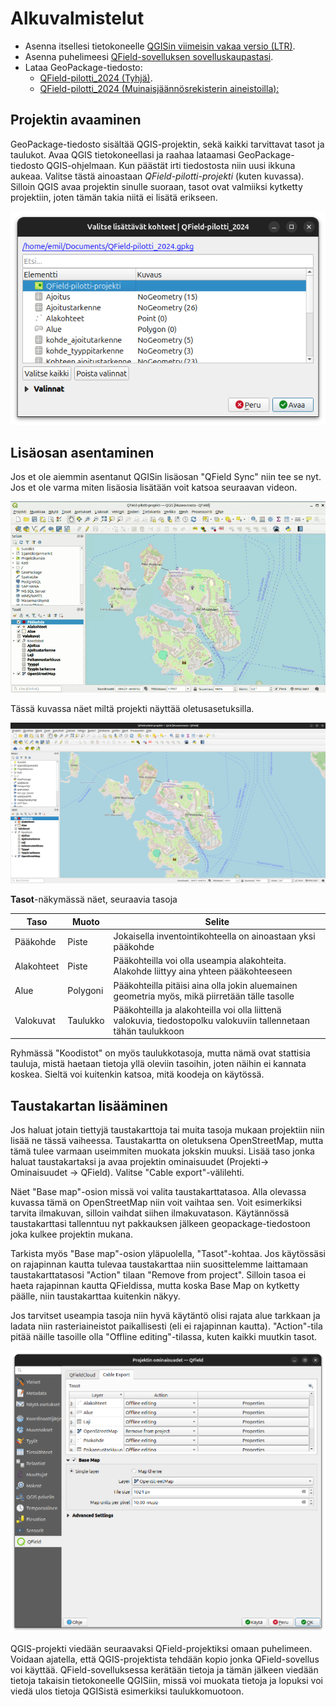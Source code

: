 # Alkuvalmistelut

- Asenna itsellesi tietokoneelle [QGISin viimeisin vakaa versio (LTR)](https://qgis.org/fi/site/forusers/download.html).
- Asenna puhelimeesi [QField-sovelluksen sovelluskaupastasi](https://qfield.org/).
- Lataa GeoPackage-tiedosto: 
  - [QField-pilotti_2024 (Tyhjä)](https://mverkkodatashare.blob.core.windows.net/share/QField-pilotti_2024.zip).
  - [QField-pilotti_2024 (Muinaisjäännösrekisterin aineistoilla):](https://mverkkodatashare.blob.core.windows.net/share/QField-pilotti_2024_mjreki.zip)

## Projektin avaaminen
GeoPackage-tiedosto sisältää QGIS-projektin, sekä kaikki tarvittavat tasot ja taulukot. Avaa QGIS tietokoneellasi ja raahaa lataamasi GeoPackage-tiedosto QGIS-ohjelmaan. Kun päästät irti tiedostosta niin uusi ikkuna aukeaa. Valitse tästä ainoastaan *QField-pilotti-projekti* (kuten kuvassa). Silloin QGIS avaa projektin sinulle suoraan, tasot ovat valmiiksi kytketty projektiin, joten tämän takia niitä ei lisätä erikseen.

![Projektin avaaminen GeoPackagesta](img/Projektin_avaaminen_geopackagesta.png)

## Lisäosan asentaminen
Jos et ole aiemmin asentanut QGISin lisäosan "QField Sync" niin tee se nyt. Jos et ole varma miten lisäosia lisätään voit katsoa seuraavan videon.

![QField Sync lisäosan asentaminen](img/asenna_qfield_lisaosa.gif)

Tässä kuvassa näet miltä projekti näyttää oletusasetuksilla. 

![QGIS-projekti](img/projektinakyma.png)

**Tasot**-näkymässä näet, seuraavia tasoja

| Taso | Muoto | Selite |
|----------|----------|----------|
| Pääkohde| Piste| Jokaisella inventointikohteella on ainoastaan yksi pääkohde|
| Alakohteet | Piste| Pääkohteilla voi olla useampia alakohteita. Alakohde liittyy aina yhteen pääkohteeseen|
| Alue | Polygoni| Pääkohteilla pitäisi aina olla jokin aluemainen geometria myös, mikä piirretään tälle tasolle|
| Valokuvat| Taulukko| Pääkohteilla ja alakohteilla voi olla liittenä valokuvia, tiedostopolku valokuviin tallennetaan tähän taulukkoon|

Ryhmässä "Koodistot" on myös taulukkotasoja, mutta nämä ovat stattisia tauluja, mistä haetaan tietoja yllä oleviin tasoihin, joten näihin ei kannata koskea. Sieltä voi kuitenkin katsoa, mitä koodeja on käytössä.

## Taustakartan lisääminen
Jos haluat jotain tiettyjä taustakarttoja tai muita tasoja mukaan projektiin niin lisää ne tässä vaiheessa. Taustakartta on oletuksena OpenStreetMap, mutta tämä tulee varmaan useimmiten muokata jokskin muuksi. Lisää taso jonka haluat taustakartaksi ja avaa projektin ominaisuudet (Projekti-> Ominaisuudet -> QField). Valitse "Cable export"-välilehti. 

Näet "Base map"-osion missä voi valita taustakarttatasoa. Alla olevassa kuvassa tämä on OpenStreetMap niin voit vaihtaa sen. Voit esimerkiksi tarvita ilmakuvan, silloin vaihdat siihen ilmakuvatason. Käytännössä taustakarttasi tallenntuu nyt pakkauksen jälkeen geopackage-tiedostoon joka kulkee projektin mukana. 

Tarkista myös "Base map"-osion yläpuolella, "Tasot"-kohtaa. Jos käytössäsi on rajapinnan kautta tulevaa taustakarttaa niin suosittelemme laittamaan taustakarttatasosi "Action" tilaan "Remove from project". Silloin tasoa ei haeta rajapinnan kautta QFieldissa, mutta koska Base Map on kytketty päälle, niin taustakarttaa kuitenkin näkyy.

Jos tarvitset useampia tasoja niin hyvä käytäntö olisi rajata alue tarkkaan ja ladata niin rasteriaineistot paikallisesti (eli ei rajapinnan kautta). "Action"-tila pitää näille tasoille olla "Offline editing"-tilassa, kuten kaikki muutkin tasot.

![Projektin ominaisuudet](img/Projektin_ominaisuudet.png)

QGIS-projekti viedään seuraavaksi QField-projektiksi omaan puhelimeen. Voidaan ajatella, että QGIS-projektista tehdään kopio jonka QField-sovellus voi käyttää. QField-sovelluksessa kerätään tietoja ja tämän jälkeen viedään tietoja takaisin tietokoneelle QGISiin, missä voi muokata tietoja ja lopuksi voi viedä ulos tietoja QGISistä esimerkiksi taulukkomuotoon.